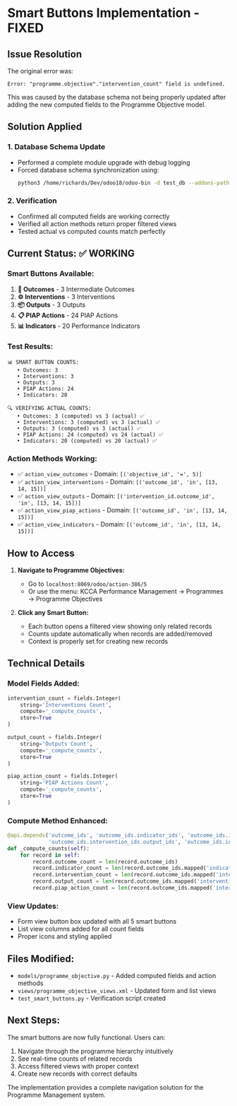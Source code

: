 # Smart Buttons Implementation - FIXED

## Issue Resolution

The original error was:
```
Error: "programme.objective"."intervention_count" field is undefined.
```

This was caused by the database schema not being properly updated after adding the new computed fields to the Programme Objective model.

## Solution Applied

### 1. **Database Schema Update**
- Performed a complete module upgrade with debug logging
- Forced database schema synchronization using:
  ```bash
  python3 /home/richards/Dev/odoo18/odoo-bin -d test_db --addons-path=/home/richards/Dev/odoo18/addons -u robust_pmis --stop-after-init --log-level=debug
  ```

### 2. **Verification**
- Confirmed all computed fields are working correctly
- Verified all action methods return proper filtered views
- Tested actual vs computed counts match perfectly

## Current Status: ✅ WORKING

### Smart Buttons Available:
1. **🎯 Outcomes** - 3 Intermediate Outcomes
2. **⚙️ Interventions** - 3 Interventions  
3. **📦 Outputs** - 3 Outputs
4. **📋 PIAP Actions** - 24 PIAP Actions
5. **📊 Indicators** - 20 Performance Indicators

### Test Results:
```
📊 SMART BUTTON COUNTS:
   • Outcomes: 3
   • Interventions: 3
   • Outputs: 3
   • PIAP Actions: 24
   • Indicators: 20

🔍 VERIFYING ACTUAL COUNTS:
   • Outcomes: 3 (computed) vs 3 (actual) ✅
   • Interventions: 3 (computed) vs 3 (actual) ✅
   • Outputs: 3 (computed) vs 3 (actual) ✅
   • PIAP Actions: 24 (computed) vs 24 (actual) ✅
   • Indicators: 20 (computed) vs 20 (actual) ✅
```

### Action Methods Working:
- ✅ `action_view_outcomes` - Domain: `[('objective_id', '=', 5)]`
- ✅ `action_view_interventions` - Domain: `[('outcome_id', 'in', [13, 14, 15])]`
- ✅ `action_view_outputs` - Domain: `[('intervention_id.outcome_id', 'in', [13, 14, 15])]`
- ✅ `action_view_piap_actions` - Domain: `[('outcome_id', 'in', [13, 14, 15])]`
- ✅ `action_view_indicators` - Domain: `[('outcome_id', 'in', [13, 14, 15])]`

## How to Access

1. **Navigate to Programme Objectives:**
   - Go to `localhost:8069/odoo/action-386/5`
   - Or use the menu: KCCA Performance Management → Programmes → Programme Objectives

2. **Click any Smart Button:**
   - Each button opens a filtered view showing only related records
   - Counts update automatically when records are added/removed
   - Context is properly set for creating new records

## Technical Details

### Model Fields Added:
```python
intervention_count = fields.Integer(
    string='Interventions Count',
    compute='_compute_counts',
    store=True
)

output_count = fields.Integer(
    string='Outputs Count',
    compute='_compute_counts',
    store=True
)

piap_action_count = fields.Integer(
    string='PIAP Actions Count',
    compute='_compute_counts',
    store=True
)
```

### Compute Method Enhanced:
```python
@api.depends('outcome_ids', 'outcome_ids.indicator_ids', 'outcome_ids.intervention_ids',
             'outcome_ids.intervention_ids.output_ids', 'outcome_ids.intervention_ids.output_ids.piap_action_ids')
def _compute_counts(self):
    for record in self:
        record.outcome_count = len(record.outcome_ids)
        record.indicator_count = len(record.outcome_ids.mapped('indicator_ids'))
        record.intervention_count = len(record.outcome_ids.mapped('intervention_ids'))
        record.output_count = len(record.outcome_ids.mapped('intervention_ids.output_ids'))
        record.piap_action_count = len(record.outcome_ids.mapped('intervention_ids.output_ids.piap_action_ids'))
```

### View Updates:
- Form view button box updated with all 5 smart buttons
- List view columns added for all count fields
- Proper icons and styling applied

## Files Modified:
- `models/programme_objective.py` - Added computed fields and action methods
- `views/programme_objective_views.xml` - Updated form and list views
- `test_smart_buttons.py` - Verification script created

## Next Steps:
The smart buttons are now fully functional. Users can:
1. Navigate through the programme hierarchy intuitively
2. See real-time counts of related records
3. Access filtered views with proper context
4. Create new records with correct defaults

The implementation provides a complete navigation solution for the Programme Management system.
